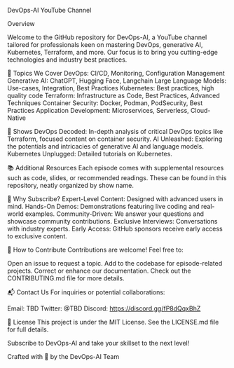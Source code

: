 DevOps-AI YouTube Channel

Overview

Welcome to the GitHub repository for DevOps-AI, a YouTube channel tailored for professionals keen on mastering DevOps, generative AI, Kubernetes, Terraform, and more. Our focus is to bring you cutting-edge technologies and industry best practices.

🎯 Topics We Cover
DevOps: CI/CD, Monitoring, Configuration Management
Generative AI: ChatGPT, Hugging Face, Langchain
Large Language Models: Use-cases, Integration, Best Practices
Kubernetes: Best practices, high quality code
Terraform: Infrastructure as Code, Best Practices, Advanced Techniques
Container Security: Docker, Podman, PodSecurity, Best Practices
Application Development: Microservices, Serverless, Cloud-Native

🎥 Shows
DevOps Decoded: In-depth analysis of critical DevOps topics like Terraform,
focused content on container security.
AI Unleashed: Exploring the potentials and intricacies of generative AI and language models.
Kubernetes Unplugged: Detailed tutorials on Kubernetes.


📚 Additional Resources
Each episode comes with supplemental resources such as code, slides, or recommended readings. These can be found in this repository, neatly organized by show name.

🌟 Why Subscribe?
Expert-Level Content: Designed with advanced users in mind.
Hands-On Demos: Demonstrations featuring live coding and real-world examples.
Community-Driven: We answer your questions and showcase community contributions.
Exclusive Interviews: Conversations with industry experts.
Early Access: GitHub sponsors receive early access to exclusive content.

🙏 How to Contribute
Contributions are welcome! Feel free to:

Open an issue to request a topic.
Add to the codebase for episode-related projects.
Correct or enhance our documentation.
Check out the CONTRIBUTING.md file for more details.

📬 Contact Us
For inquiries or potential collaborations:

Email: TBD
Twitter: @TBD
Discord: https://discord.gg/fP8dQqxBhZ

📃 License
This project is under the MIT License. See the LICENSE.md file for full details.

Subscribe to DevOps-AI and take your skillset to the next level!

Crafted with 💙 by the DevOps-AI Team
